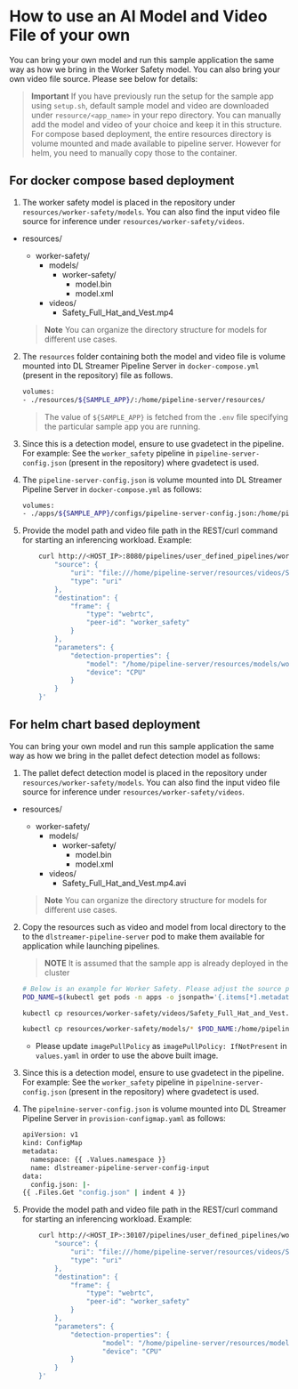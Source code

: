 # How to use an AI Model and Video File of your own


You can bring your own model and run this sample application the same way as how we bring in the Worker Safety model. You can also bring your own video file source. Please see below for details:
>**Important** If you have previously run the setup for the sample app using `setup.sh`, default sample model and video are downloaded under `resource/<app_name>` in your repo directory. You can manually add the model and video of your choice and keep it in this structure. 
For compose based deployment, the entire resources directory is volume mounted and made available to pipeline server. However for helm, you need to manually copy those to the container.

## For docker compose based deployment

1. The worker safety model is placed in the repository under  `resources/worker-safety/models`. You can also find the input video file source for inference under `resources/worker-safety/videos`.

- resources/
  - worker-safety/
    - models/
        - worker-safety/
            - model.bin
            - model.xml
    - videos/
        - Safety_Full_Hat_and_Vest.mp4

   > **Note**
   > You can organize the directory structure for models for different use cases.


2. The `resources` folder containing both the model and video file is volume mounted into DL Streamer Pipeline Server in `docker-compose.yml` (present in the repository) file as follows.
    ```sh
    volumes:
    - ./resources/${SAMPLE_APP}/:/home/pipeline-server/resources/
    ```
    > The value of `${SAMPLE_APP}` is fetched from the `.env` file specifying the particular sample app you are running.

3. Since this is a detection model, ensure to use gvadetect in the pipeline. For example: See the `worker_safety` pipeline in `pipeline-server-config.json` (present in the repository) where gvadetect is used.

4. The `pipeline-server-config.json` is volume mounted into DL Streamer Pipeline Server in `docker-compose.yml` as follows:

    ```sh
    volumes:
    - ./apps/${SAMPLE_APP}/configs/pipeline-server-config.json:/home/pipeline-server/config.json
    ```

4. Provide the model path and video file path in the REST/curl command for starting an inferencing workload. Example:
    ```sh
        curl http://<HOST_IP>:8080/pipelines/user_defined_pipelines/worker_safety -X POST -H 'Content-Type: application/json' -d '{
            "source": {
                "uri": "file:///home/pipeline-server/resources/videos/Safety_Full_Hat_and_Vest.mp4",
                "type": "uri"
            },
            "destination": {
                "frame": {
                    "type": "webrtc",
                    "peer-id": "worker_safety"
                }
            },
            "parameters": {
                "detection-properties": {
                    "model": "/home/pipeline-server/resources/models/worker-safety/model.xml",
                    "device": "CPU"
                }
            }
        }'
    ```

## For helm chart based deployment

You can bring your own model and run this sample application the same way as how we bring in the pallet defect detection model as follows:

1. The pallet defect detection model is placed in the repository under `resources/worker-safety/models`. You can also find the input video file source for inference under `resources/worker-safety/videos`.

- resources/
  - worker-safety/
    - models/
        - worker-safety/
            - model.bin
            - model.xml
    - videos/
        - Safety_Full_Hat_and_Vest.mp4.avi

   > **Note**
   > You can organize the directory structure for models for different use cases.


2. Copy the resources such as video and model from local directory to the to the `dlstreamer-pipeline-server` pod to make them available for application while launching pipelines.
    > **NOTE** It is assumed that the sample app is already deployed in the cluster
    ```sh
    # Below is an example for Worker Safety. Please adjust the source path of models and videos appropriately for other sample applications.
    POD_NAME=$(kubectl get pods -n apps -o jsonpath='{.items[*].metadata.name}' | tr ' ' '\n' | grep deployment-dlstreamer-pipeline-server | head -n 1)

    kubectl cp resources/worker-safety/videos/Safety_Full_Hat_and_Vest.mp4 $POD_NAME:/home/pipeline-server/resources/videos/ -c dlstreamer-pipeline-server -n apps
 
    kubectl cp resources/worker-safety/models/* $POD_NAME:/home/pipeline-server/resources/models/ -c dlstreamer-pipeline-server -n apps
    ```
    - Please update `imagePullPolicy` as `imagePullPolicy: IfNotPresent` in `values.yaml` in order to use the above built image.

3. Since this is a detection model, ensure to use gvadetect in the pipeline. For example: See the `worker_safety` pipeline in `pipelnine-server-config.json` (present in the repository) where gvadetect is used.

4. The `pipelnine-server-config.json` is volume mounted into DL Streamer Pipeline Server in `provision-configmap.yaml` as follows:

    ```sh
    apiVersion: v1
    kind: ConfigMap
    metadata:
      namespace: {{ .Values.namespace }}
      name: dlstreamer-pipeline-server-config-input
    data:
      config.json: |-
    {{ .Files.Get "config.json" | indent 4 }}
    ```

4. Provide the model path and video file path in the REST/curl command for starting an inferencing workload. Example:
    ```sh
        curl http://<HOST_IP>:30107/pipelines/user_defined_pipelines/worker_safety -X POST -H 'Content-Type: application/json' -d '{
            "source": {
                "uri": "file:///home/pipeline-server/resources/videos/Safety_Full_Hat_and_Vest.mp4",
                "type": "uri"
            },
            "destination": {
                "frame": {
                    "type": "webrtc",
                    "peer-id": "worker_safety"
                }
            },
            "parameters": {
                "detection-properties": {
                        "model": "/home/pipeline-server/resources/models/worker-safety/model.xml",
                        "device": "CPU"
                }
            }
        }'
    ```